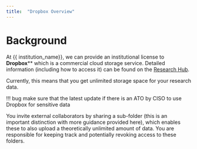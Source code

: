 ```yaml
---
title:  "Dropbox Overview"
---
```


# Background
At {{ institution_name}}, we can provide an institutional license to **Dropbox**** which is a commercial cloud storage service.
Detailed information (including how to access it) can be found on the [Research Hub](https://research-hub.auckland.ac.nz/guide-to-managing-research-data/research-data-management-or-storage-compute-and-analysis/dropbox-for-researchers). 

Currently, this means that you get unlimited storage space for your research data.

!!! bug
        make sure that the latest update if there is an ATO by CISO to use Dropbox for sensitive data

You invite external collaborators by sharing a sub-folder (this is an important distinction with more guidance provided here), which enables these to also upload a theoretically unlimited amount of data.
You are responsible for keeping track and potentially revoking access to these folders.



